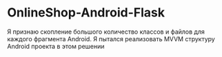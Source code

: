 # OnlineShop-Android-Flask
Я признаю скопление большого количество классов и файлов для каждого фрагмента Android. Я пытался реализовать MVVM структуру Android проекта в этом решении
